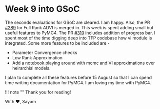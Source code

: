 # Week 9 into GSoC

The seconds evaluations for GSoC are cleared. I am happy. Also, the PR [#289](https://github.com/pymc-devs/pymc4/pull/289) for Full Rank ADVI is merged in. This week is spent adding small but useful features to PyMC4. The PR [#310](https://github.com/pymc-devs/pymc4/pull/310) includes addition of progress bar. I spent most of the time digging deep into TFP codebase how vi module is integrated. Some more features to be included are -

- Parameter Convergence checks
- Low Rank Approximation
- Add a notebook playing around with mcmc and VI approximations over heirarchial models.

I plan to complete all these features before 15 August so that I can spend time writing documentation for PyMC4.
I am loving my time with PyMC4.

!!! note ""
    Thank you for reading!

With :heart:,
Sayam
